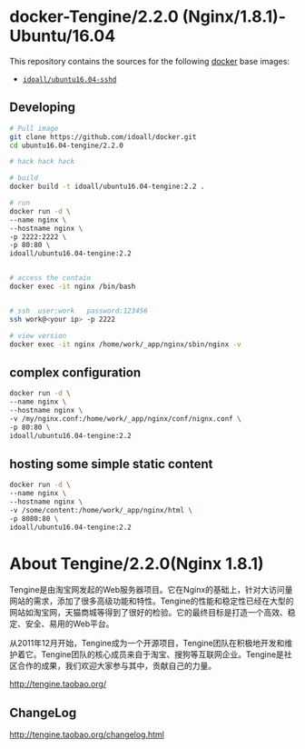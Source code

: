# docker-Tengine/2.2.0 (Nginx/1.8.1)-Ubuntu/16.04


This repository contains the sources for the following [docker](https://docker.io) base images:
- [`idoall/ubuntu16.04-sshd`](https://hub.docker.com/r/idoall/ubuntu16.04-sshd/)


## Developing

```bash
# Pull image
git clone https://github.com/idoall/docker.git
cd ubuntu16.04-tengine/2.2.0

# hack hack hack

# build
docker build -t idoall/ubuntu16.04-tengine:2.2 .

# run
docker run -d \
--name nginx \
--hostname nginx \
-p 2222:2222 \
-p 80:80 \
idoall/ubuntu16.04-tengine:2.2


# access the contain
docker exec -it nginx /bin/bash


# ssh  user:work   password:123456
ssh work@<your ip> -p 2222

# view version
docker exec -it nginx /home/work/_app/nginx/sbin/nginx -v

```


## complex configuration
```bash
docker run -d \
--name nginx \
--hostname nginx \
-v /my/nginx.conf:/home/work/_app/nginx/conf/nignx.conf \
-p 80:80 \
idoall/ubuntu16.04-tengine:2.2
```


## hosting some simple static content
```bash
docker run -d \
--name nginx \
--hostname nginx \
-v /some/content:/home/work/_app/nginx/html \
-p 8080:80 \
idoall/ubuntu16.04-tengine:2.2
```



# About Tengine/2.2.0(Nginx 1.8.1)

Tengine是由淘宝网发起的Web服务器项目。它在Nginx的基础上，针对大访问量网站的需求，添加了很多高级功能和特性。Tengine的性能和稳定性已经在大型的网站如淘宝网，天猫商城等得到了很好的检验。它的最终目标是打造一个高效、稳定、安全、易用的Web平台。

从2011年12月开始，Tengine成为一个开源项目，Tengine团队在积极地开发和维护着它。Tengine团队的核心成员来自于淘宝、搜狗等互联网企业。Tengine是社区合作的成果，我们欢迎大家参与其中，贡献自己的力量。

http://tengine.taobao.org/



## ChangeLog

http://tengine.taobao.org/changelog.html